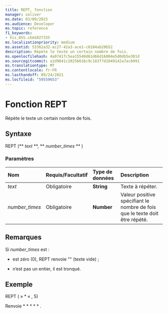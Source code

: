 ```yaml
---
title: REPT, fonction
manager: soliver
ms.date: 03/09/2015
ms.audience: Developer
ms.topic: reference
f1_keywords:
- Vis_DSS.chm1027335
ms.localizationpriority: medium
ms.assetid: 53362a32-ac27-42a3-ace1-c6184ab20b52
description: Répète le texte un certain nombre de fois.
ms.openlocfilehash: 4a0741fc5ea15540d61d66d16004e5d0db5e381d
ms.sourcegitcommit: a1d9041c20256616c9c183f7d1049142a7ac6991
ms.translationtype: MT
ms.contentlocale: fr-FR
ms.lasthandoff: 09/24/2021
ms.locfileid: "59559653"
---
```

# <a name="rept-function"></a>Fonction REPT

Répète le texte un certain nombre de fois. 
  
## <a name="syntax"></a>Syntaxe

REPT (** *text* **, ** *number_times* ** ) 
  
### <a name="parameters"></a>Paramètres

|**Nom**|**Requis/Facultatif**|**Type de données**|**Description**|
|:-----|:-----|:-----|:-----|
| _text_ <br/> |Obligatoire  <br/> |**String** <br/> | Texte à répéter.  <br/> |
| _number_times_ <br/> |Obligatoire  <br/> |**Number** <br/> |Valeur positive spécifiant le nombre de fois que le texte doit être répété.  <br/> |
   
## <a name="remarks"></a>Remarques

Si  *number_times*  est : 
  
- est zéro (0), REPT renvoie "" (texte vide) ;
    
- n’est pas un entier, il est tronqué.
    
## <a name="example"></a>Exemple

REPT ( » \* « , 5) 
  
Renvoie \* \* \* \* \* . 
  

